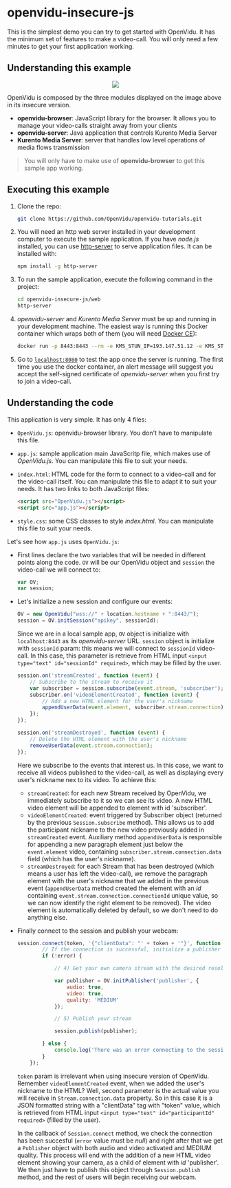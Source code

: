 # openvidu-insecure-js

This is the simplest demo you can try to get started with OpenVidu. It has the minimum set of features to make a video-call. You will only need a few minutes to get your first application working.

## Understanding this example

<p align="center">
  <img src="https://docs.google.com/uc?id=0B61cQ4sbhmWSeVBWdkFwWEtqNjA">
</p>

OpenVidu is composed by the three modules displayed on the image above in its insecure version.

- **openvidu-browser**: JavaScript library for the browser. It allows you to manage your video-calls straight away from your clients
- **openvidu-server**: Java application that controls Kurento Media Server
- **Kurento Media Server**: server that handles low level operations of media flows transmission

> You will only have to make use of **openvidu-browser** to get this sample app working.

## Executing this example

1. Clone the repo:

	```bash
	git clone https://github.com/OpenVidu/openvidu-tutorials.git
	```

2. You will need an http web server installed in your development computer to execute the sample application. If you have _node.js_ installed, you can use [http-server](https://github.com/indexzero/http-server) to serve application files. It can be installed with:

	```bash
	npm install -g http-server
	```

3. To run the sample application, execute the following command in the project:

	```bash
	cd openvidu-insecure-js/web
	http-server
	```

4. _openvidu-server_ and _Kurento Media Server_ must be up and running in your development machine. The easiest way is running this Docker container which wraps both of them (you will need [Docker CE](https://store.docker.com/search?type=edition&offering=community)):

	```bash
	docker run -p 8443:8443 --rm -e KMS_STUN_IP=193.147.51.12 -e KMS_STUN_PORT=3478 -e openvidu.security=false openvidu/openvidu-server-kms
	```

5. Go to [`localhost:8080`](http://localhost:8080) to test the app once the server is running. The first time you use the docker container, an alert message will suggest you accept the self-signed certificate of _openvidu-server_ when you first try to join a video-call.

## Understanding the code

This application is very simple. It has only 4 files:

- `OpenVidu.js`: openvidu-browser library. You don't have to manipulate this file. 
- `app.js`: sample application main JavaScritp file, which makes use of _OpenVidu.js_. You can manipulate this file to suit your needs.
- `index.html`: HTML code for the form to connect to a video-call and for the video-call itself. You can manipulate this file to adapt it to suit your needs. 
	It has two links to both JavaScript files: 
	```html
	<script src="OpenVidu.js"></script>
	<script src="app.js"></script>
	```

- `style.css`: some CSS classes to style _index.html_. You can manipulate this file to suit your needs.

Let's see how `app.js` uses `OpenVidu.js`:

- First lines declare the two variables that will be needed in different points along the code. `OV` will be our OpenVidu object and `session` the video-call we will connect to:

	```javascript
	var OV;
	var session;
	```

- Let's initialize a new session and configure our events:

	```javascript
	OV = new OpenVidu("wss://" + location.hostname + ":8443/");
	session = OV.initSession("apikey", sessionId);
	```
	Since we are in a local sample app, `OV` object is initialize with `localhost:8443` as its _openvidu-server_ URL. `session` object is initialize with `sessionId` param: this means we will connect to `sessionId` video-call. In this case, this parameter is retrieve from HTML input 	`<input type="text" id="sessionId" required>`, which may be filled by the user.

	```javascript
	session.on('streamCreated', function (event) {
		// Subscribe to the stream to receive it
		var subscriber = session.subscribe(event.stream, 'subscriber');
		subscriber.on('videoElementCreated', function (event) {
			// Add a new HTML element for the user's nickname
			appendUserData(event.element, subscriber.stream.connection);
		});
	});

	session.on('streamDestroyed', function (event) {
		// Delete the HTML element with the user's nickname
		removeUserData(event.stream.connection);
	});
	```
	Here we subscribe to the events that interest us. In this case, we want to receive all videos published to the video-call, as well as displaying every user's nickname nex to its video. To achieve this:
	 - `streamCreated`: for each new Stream received by OpenVidu, we immediately subscribe to it so we can see its video. A new HTML video element will be appended to element with id 'subscriber'. 
	 - `videoElementCreated`: event triggered by Subscriber object (returned by the previous `Session.subscribe` method). This allows us to add the participant nickname to the new video previously added in `streamCreated` event. Auxiliary method `appendUserData` is responsible for appending a new paragraph element just below the `event.element` video, containing `subscriber.stream.connection.data` field (which has the user's nickname).
	 - `streamDestroyed`: for each Stream that has been destroyed (which means a user has left the video-call), we remove the paragraph element with the user's nickname that we added in the previous event (`appendUserData` method created the element with an _id_ containing `event.stream.connection.connectionId` unique value, so we can now identify the right element to be removed). The video element is automatically deleted by default, so we don't need to do anything else.

- Finally connect to the session and publish your webcam:

	```javascript
	session.connect(token, '{"clientData": "' + token + '"}', function (error) {
			// If the connection is successful, initialize a publisher and publish to the session
			if (!error) {
	
				// 4) Get your own camera stream with the desired resolution and publish it, if the user is supposed to do so
	
				var publisher = OV.initPublisher('publisher', {
					audio: true,
					video: true,
					quality: 'MEDIUM'
				});
	
				// 5) Publish your stream
	
				session.publish(publisher);
	
			} else {
				console.log('There was an error connecting to the session:', error.code, error.message);
			}
		});
	```
	
	`token` param is irrelevant when using insecure version of OpenVidu. Remember `videoElementCreated` event, when we added the user's nickname to the HTML? Well, second parameter is the actual value you will receive in `Stream.connection.data` property. So in this case it is a JSON formatted string with a "clientData" tag with "token" value, which is retrieved from HTML input `<input type="text" id="participantId" required>` (filled by the user).
	
	In the callback of `Session.connect` method, we check the connection has been succesful (`error` value must be _null_) and right after that we get a `Publisher` object with both audio and video activated and MEDIUM quality. This process will end with the addition of a new HTML video element showing your camera, as a child of element with _id_ 'publisher'. We then just have to publish this object through `Session.publish` method, and the rest of users will begin receiving our webcam.